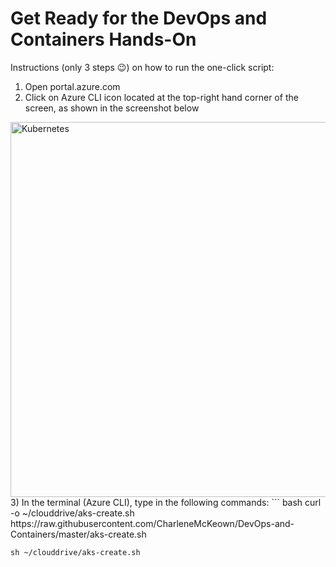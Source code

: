 # Get Ready for the DevOps and Containers Hands-On

Instructions (only 3 steps 😉) on how to run the one-click script:

1)	Open portal.azure.com
2)	Click on Azure CLI icon located at the top-right hand corner of the screen, as shown in the screenshot below
<img src="screenshots\Kubernetes.png" alt="Kubernetes" width=600px />
3)	In the terminal (Azure CLI), type in the following commands:
``` bash
	curl -o ~/clouddrive/aks-create.sh https://raw.githubusercontent.com/CharleneMcKeown/DevOps-and-Containers/master/aks-create.sh

    sh ~/clouddrive/aks-create.sh
```